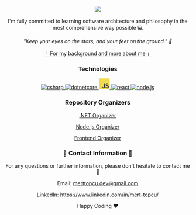 <!-- Animated Hey!  -->
<div align="center">
<img src="https://readme-typing-svg.demolab.com?font=Inconsolata&weight=500&size=50&duration=2200&pause=0&color=E8765C&center=true&vCenter=true&multiline=true&repeat=false&random=false&width=1300&height=140&lines=Hey+there!;I+am+Mert.+Pleasure+to+having+you!" width="70%" />

<!-- Bio  -->
<!--
<p align="center">
I'm currently learning and improving myself at the Patika+ Bootcamp💼
</p>
-->
<p align="center">
I'm fully committed to learning software architecture and philosophy in the most comprehensive way possible 💻
</p>

<p align="center">
    <i>"Keep your eyes on the stars, and your feet on the ground." 🔭 </i>
</p>

<!-- My link.tr direction  -->
<p align="center">
    <a href="https://linktr.ee/mert_topcu" target="_blank">「 For my background and more about me 」</a>
</p>


<!-- Technology icons part  -->
<h3 align="center">Technologies</h3>
<p align="center"> 
<a href="https://docs.microsoft.com/en-us/dotnet/csharp/" target="_blank" rel=”noopener”> <img src="https://seeklogo.com/images/C/c-sharp-c-logo-02F17714BA-seeklogo.com.png" alt="csharp" width="27" height="30"/> </a>
<a href="https://dotnet.microsoft.com/" target="_blank" rel=”noopener”> <img src="https://upload.wikimedia.org/wikipedia/commons/thumb/e/ee/.NET_Core_Logo.svg/1200px-.NET_Core_Logo.svg.png" alt="dotnetcore" width="30" height="30"/> </a>
<a href="https://developer.mozilla.org/en-US/docs/Web/JavaScript" target="_blank" rel=”noopener”> <img src="https://raw.githubusercontent.com/devicons/devicon/master/icons/javascript/javascript-original.svg" alt="javascript" width="30" height="30"/> </a> 
<a href="https://reactjs.org/" target="_blank" rel=”noopener”> <img src="https://upload.wikimedia.org/wikipedia/commons/thumb/4/47/React.svg/1200px-React.svg.png" alt="react" width="33" height="30"/> </a> 
<a href="https://nodejs.org/en" target="_blank" rel=”noopener”> <img src="https://encore.dev/assets/resources/nodejs_frameworks_cover.png" alt="node.js" width="33" height="30"/> </a> 


<!--
<a href="https://getbootstrap.com" target="_blank" rel=”noopener”> <img src="https://raw.githubusercontent.com/devicons/devicon/master/icons/bootstrap/bootstrap-plain-wordmark.svg" alt="bootstrap" width="30" height="30"/> </a>
<a href="https://www.w3.org/html/" target="_blank" rel=”noopener”> <img src="https://raw.githubusercontent.com/devicons/devicon/master/icons/html5/html5-original-wordmark.svg" alt="html5" width="30" height="30"/> </a> 
<a href="https://https://www.microsoft.com/en-us/sql-server/sql-server-downloads" target="_blank" rel=”noopener”> <img src="https://uxwing.com/wp-content/themes/uxwing/download/brands-and-social-media/sql-server-icon.png" alt="microsoftsql" width="30" height="30"/> </a>
<a href="https://www.postgresql.org" target="_blank" rel=”noopener”> <img src="https://raw.githubusercontent.com/devicons/devicon/master/icons/postgresql/postgresql-original-wordmark.svg" alt="postgresql" width="30" height="30"/> </a>
<a href="https://www.w3schools.com/css/" target="_blank" rel=”noopener”> <img src="https://raw.githubusercontent.com/devicons/devicon/master/icons/css3/css3-original-wordmark.svg" alt="css3" width="28" height="28"/> </a> 
<a href="https://git-scm.com/" target="_blank" rel=”noopener”> <img src="https://www.vectorlogo.zone/logos/git-scm/git-scm-icon.svg" alt="git" width="30" height="30"/> </a>
-->




<h3 align="center">Repository Organizers</h3>

[.NET Organizer](https://github.com/users/Chessfull/projects/3/views/1)

[Node.js Organizer](https://github.com/users/Chessfull/projects/5)

[Frontend Organizer](https://github.com/users/Chessfull/projects/4/views/1)



    
<!-- Contact information part  -->
### :incoming_envelope: Contact Information :incoming_envelope:

For any questions or further information, please don't hesitate to contact me :pray:

Email: merttopcu.dev@gmail.com

LinkedIn: https://www.linkedin.com/in/mert-topcu/

Happy Coding ❤️


<!--Github Api Statistics 

    <a href="https://github.com/Chessfull" style="flex: 1; text-align: center;">
        <img src="https://github-readme-streak-stats.herokuapp.com/?user=Chessfull&theme=radical&border=7F3FBF&background=0D1117" alt="GitHub streak"style="max-height: 10px; width: 40%;">
    </a>
<a href="https://github.com/Chessfull" style="flex: 1; text-align: center;">
        <img src="https://denvercoder1-github-readme-stats.vercel.app/api/top-langs/?username=Chessfull&langs_count=8&layout=compact&theme=react&border_color=7F3FBF&bg_color=0D1117&title_color=F85D7F&icon_color=F8D866" alt="Top Languages" height="130px" width= 40%;>
    </a> -->
 

<!--
**Chessfull/Chessfull** is a ✨ _special_ ✨ repository because its `README.md` (this file) appears on your GitHub profile.

Here are some ideas to get you started:

- 🔭 I’m currently working on ...
- 🌱 I’m currently learning ...
- 👯 I’m looking to collaborate on ...
- 🤔 I’m looking for help with ...
- 💬 Ask me about ...
- 📫 How to reach me: ...
- 😄 Pronouns: ...
- ⚡ Fun fact: ...
-->
